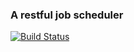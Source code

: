 ### A restful job scheduler

[![Build Status](https://travis-ci.org/qmg-hlewis/event-fire.png)](https://travis-ci.org/qmg-hlewis/event-fire)
